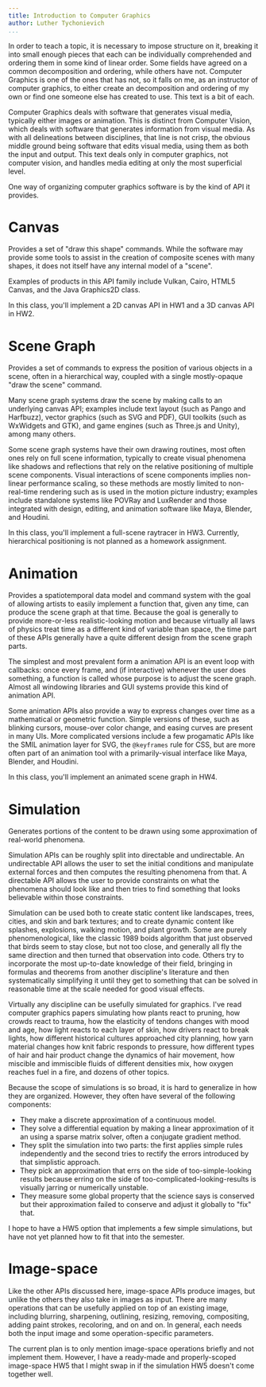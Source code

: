 ```yaml
---
title: Introduction to Computer Graphics
author: Luther Tychonievich
...
```


In order to teach a topic, it is necessary to impose structure on it, breaking it into small enough pieces that each can be individually comprehended and ordering them in some kind of linear order. Some fields have agreed on a common decomposition and ordering, while others have not. Computer Graphics is one of the ones that has not, so it falls on me, as an instructor of computer graphics, to either create an decomposition and ordering of my own or find one someone else has created to use. This text is a bit of each.

Computer Graphics deals with software that generates visual media, typically either images or animation.
This is distinct from Computer Vision, which deals with software that generates information from visual media.
As with all delineations between disciplines, that line is not crisp, the obvious middle ground being software that edits visual media, using them as both the input and output. This text deals only in computer graphics, not computer vision, and handles media editing at only the most superficial level.

One way of organizing computer graphics software is by the kind of API it provides.

# Canvas
Provides a set of "draw this shape" commands. While the software may provide some tools to assist in the creation of composite scenes with many shapes, it does not itself have any internal model of a "scene".
    
Examples of products in this API family include Vulkan, Cairo, HTML5 Canvas, and the Java Graphics2D class.

In this class, you'll implement a 2D canvas API in HW1 and a 3D canvas API in HW2.

# Scene Graph
Provides a set of commands to express the position of various objects in a scene, often in a hierarchical way, coupled with a single mostly-opaque "draw the scene" command.

Many scene graph systems draw the scene by making calls to an underlying canvas API;
examples include text layout (such as Pango and Harfbuzz),
vector graphics (such as SVG and PDF),
GUI toolkits (such as WxWidgets and GTK),
and game engines (such as Three.js and Unity),
among many others.
    
Some scene graph systems have their own drawing routines, most often ones rely on full scene information,
typically to create visual phenomena like shadows and reflections that rely on the relative positioning of multiple scene components.
Visual interactions of scene components implies non-linear performance scaling,
so these methods are mostly limited to non-real-time rendering such as is used in the motion picture industry;
examples include standalone systems like POVRay and LuxRender
and those integrated with design, editing, and animation software like Maya, Blender, and Houdini.

In this class, you'll implement a full-scene raytracer in HW3.
Currently, hierarchical positioning is not planned as a homework assignment.

# Animation
Provides a spatiotemporal data model and command system with the goal of allowing artists to easily implement a function that, given any time, can produce the scene graph at that time. Because the goal is generally to provide more-or-less realistic-looking motion and because virtually all laws of physics treat time as a different kind of variable than space, the time part of these APIs generally have a quite different design from the scene graph parts.

The simplest and most prevalent form a animation API is an event loop with callbacks: once every frame, and (if interactive) whenever the user does something, a function is called whose purpose is to adjust the scene graph. Almost all windowing libraries and GUI systems provide this kind of animation API.

Some animation APIs also provide a way to express changes over time as a mathematical or geometric function. Simple versions of these, such as blinking cursors, mouse-over color change, and easing curves are present in many UIs. More complicated versions include a few progamatic APIs like the SMIL animation layer for SVG, the `@keyframes` rule for CSS, but are more often part of an animation tool with a primarily-visual interface like Maya, Blender, and Houdini.

In this class, you'll implement an animated scene graph in HW4.

# Simulation
Generates portions of the content to be drawn using some approximation of real-world phenomena.

Simulation APIs can be roughly split into directable and undirectable. An undirectable API allows the user to set the initial conditions and manipulate external forces and then computes the resulting phenomena from that. A directable API allows the user to provide constraints on what the phenomena should look like and then tries to find something that looks believable within those constraints.

Simulation can be used both to create static content like landscapes, trees, cities, and skin and bark textures; and to create dynamic content like splashes, explosions, walking motion, and plant growth. Some are purely phenomenological, like the classic 1989 boids algorithm that just observed that birds seem to stay close, but not too close, and generally all fly the same direction and then turned that observation into code. Others try to incorporate the most up-to-date knowledge of their field, bringing in formulas and theorems from another discipline's literature and then systematically simplifying it until they get to something that can be solved in reasonable time at the scale needed for good visual effects.

Virtually any discipline can be usefully simulated for graphics. I've read computer graphics papers simulating how plants react to pruning, how crowds react to trauma, how the elasticity of tendons changes with mood and age, how light reacts to each layer of skin, how drivers react to break lights, how different historical cultures approached city planning, how yarn material changes how knit fabric responds to pressure, how different types of hair and hair product change the dynamics of hair movement, how miscible and immiscible fluids of different densities mix, how oxygen reaches fuel in a fire, and dozens of other topics.

Because the scope of simulations is so broad, it is hard to generalize in how they are organized. However, they often have several of the following components:

- They make a discrete approximation of a continuous model.
- They solve a differential equation by making a linear approximation of it an using a sparse matrix solver, often a conjugate gradient method.
- They split the simulation into two parts: the first applies simple rules independently and the second tries to rectify the errors introduced by that simplistic approach.
- They pick an approximation that errs on the side of too-simple-looking results because erring on the side of too-complicated-looking-results is visually jarring or numerically unstable.
- They measure some global property that the science says is conserved but their approximation failed to conserve and adjust it globally to "fix" that.

I hope to have a HW5 option that implements a few simple simulations, but have not yet planned how to fit that into the semester.

# Image-space
Like the other APIs discussed here, image-space APIs produce images, but unlike the others they also take in images as input. There are many operations that can be usefully applied on top of an existing image, including blurring, sharpening, outlining, resizing, removing, compositing, adding paint strokes, recoloring, and on and on. In general, each needs both the input image and some operation-specific parameters.

The current plan is to only mention image-space operations briefly and not implement them.
However, I have a ready-made and properly-scoped image-space HW5 that I might swap in if the simulation HW5 doesn't come together well.

